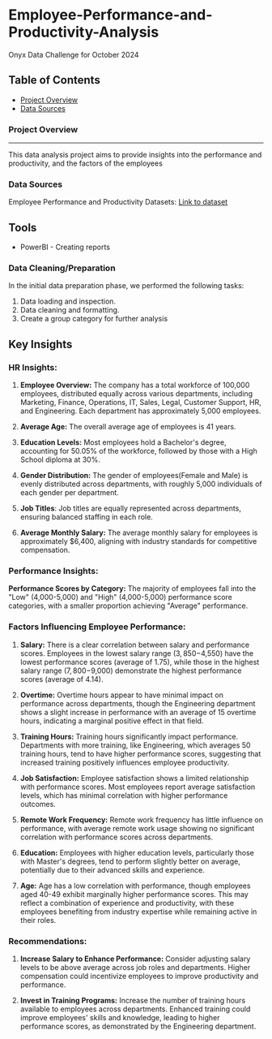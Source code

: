 # Employee-Performance-and-Productivity-Analysis
Onyx Data Challenge for October 2024

## Table of Contents

- [Project Overview](#project-overview)
- [Data Sources](#data-sources)


  
### Project Overview
---

This data analysis project aims to provide insights into the performance and productivity, and the factors of the employees

### Data Sources

Employee Performance and Productivity Datasets: [Link to dataset](https://www.kaggle.com/datasets/mexwell/employee-performance-and-productivity-data?resource=download)

## Tools

- PowerBI - Creating reports

### Data Cleaning/Preparation

In the initial data preparation phase, we performed the following tasks:
1. Data loading and inspection.
2. Data cleaning and formatting.
3. Create a group category for further analysis


## Key Insights


### **HR Insights:**

1. **Employee Overview:** The company has a total workforce of 100,000 employees, distributed equally across various departments, including Marketing, Finance, Operations, IT, Sales, Legal, Customer Support, HR, and Engineering. Each department has approximately 5,000 employees.

2. **Average Age:** The overall average age of employees is 41 years.

3. **Education Levels:** Most employees hold a Bachelor's degree, accounting for 50.05% of the workforce, followed by those with a High School diploma at 30%.

4. **Gender Distribution:** The gender of employees(Female and Male) is evenly distributed across departments, with roughly 5,000 individuals of each gender per department.

5. **Job Titles**: Job titles are equally represented across departments, ensuring balanced staffing in each role.

6. **Average Monthly Salary:** The average monthly salary for employees is approximately $6,400, aligning with industry standards for competitive compensation.

### **Performance Insights:**

**Performance Scores by Category:** The majority of employees fall into the "Low" (4,000-5,000) and "High" (4,000-5,000) performance score categories, with a smaller proportion achieving "Average" performance.

### **Factors Influencing Employee Performance:**

1. **Salary:** There is a clear correlation between salary and performance scores. Employees in the lowest salary range ($3,850-$4,550) have the lowest performance scores (average of 1.75), while those in the highest salary range ($7,800-$9,000) demonstrate the highest performance scores (average of 4.14).

2. **Overtime:** Overtime hours appear to have minimal impact on performance across departments, though the Engineering department shows a slight increase in performance with an average of 15 overtime hours, indicating a marginal positive effect in that field.

3. **Training Hours:** Training hours significantly impact performance. Departments with more training, like Engineering, which averages 50 training hours, tend to have higher performance scores, suggesting that increased training positively influences employee productivity.

4. **Job Satisfaction:** Employee satisfaction shows a limited relationship with performance scores. Most employees report average satisfaction levels, which has minimal correlation with higher performance outcomes.

5. **Remote Work Frequency:** Remote work frequency has little influence on performance, with average remote work usage showing no significant correlation with performance scores across departments.

6. **Education:** Employees with higher education levels, particularly those with Master's degrees, tend to perform slightly better on average, potentially due to their advanced skills and experience.

7. **Age:** Age has a low correlation with performance, though employees aged 40-49 exhibit marginally higher performance scores. This may reflect a combination of experience and productivity, with these employees benefiting from industry expertise while remaining active in their roles.

### **Recommendations:**

1. **Increase Salary to Enhance Performance:** Consider adjusting salary levels to be above average across job roles and departments. Higher compensation could incentivize employees to improve productivity and performance.

2. **Invest in Training Programs:** Increase the number of training hours available to employees across departments. Enhanced training could improve employees' skills and knowledge, leading to higher performance scores, as demonstrated by the Engineering department.
